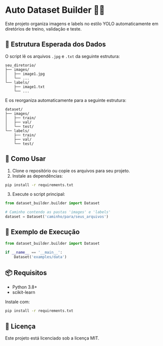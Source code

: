 # Auto Dataset Builder 🧠📂

Este projeto organiza imagens e labels no estilo YOLO automaticamente em diretórios de treino, validação e teste.

## 📁 Estrutura Esperada dos Dados

O script lê os arquivos `.jpg` e `.txt` da seguinte estrutura:

```
seu_diretorio/
├── images/
│   ├── image1.jpg
│   └── ...
└── labels/
    ├── image1.txt
    └── ...
```

E os reorganiza automaticamente para a seguinte estrutura:

```
dataset/
├── images/
│   ├── train/
│   ├── val/
│   └── test/
└── labels/
    ├── train/
    ├── val/
    └── test/
```

## 🚀 Como Usar

1. Clone o repositório ou copie os arquivos para seu projeto.
2. Instale as dependências:
```bash
pip install -r requirements.txt
```
3. Execute o script principal:

```python
from dataset_builder.builder import Dataset

# Caminho contendo as pastas 'images' e 'labels'
dataset = Dataset('caminho/para/seus_arquivos')
```

## 🧪 Exemplo de Execução

```python
from dataset_builder.builder import Dataset

if __name__ == '__main__':
    Dataset('examples/data')
```

## 📦 Requisitos

- Python 3.8+
- scikit-learn

Instale com:

```bash
pip install -r requirements.txt
```

## 📄 Licença

Este projeto está licenciado sob a licença MIT.